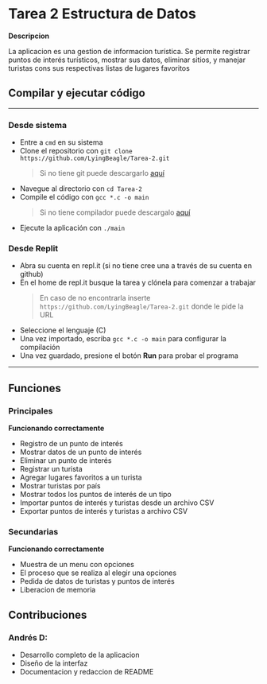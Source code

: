 
# Tarea 2 Estructura de Datos

**Descripcion**

La aplicacion es una gestion de informacion turística.
Se permite registrar puntos de interés turísticos, mostrar sus datos, eliminar sitios, y manejar turistas cons sus respectivas listas de lugares favoritos 

## Compilar y ejecutar código
---
### Desde sistema
* Entre a `cmd` en su sistema
* Clone el repositorio con `git clone https://github.com/LyingBeagle/Tarea-2.git`
  > Si no tiene git puede descargarlo [aquí](https://git-scm.com/downloads)
* Navegue al directorio con `cd Tarea-2`
* Compile el código con `gcc *.c -o main`
  > Si no tiene compilador puede descargalo [aquí](https://www.mingw-w64.org/downloads/)
* Ejecute la aplicación con `./main`
### Desde Replit
* Abra su cuenta en repl.it (si no tiene cree una a través de su cuenta en github)
* En el home de repl.it busque la tarea y clónela para comenzar a trabajar
  > En caso de no encontrarla inserte `https://github.com/LyingBeagle/Tarea-2.git` donde le pide la URL 
* Seleccione el lenguaje (C)
* Una vez importado, escriba `gcc *.c -o main` para configurar la compilación
* Una vez guardado, presione el botón **Run** para probar el programa
---
## Funciones

### Principales

**Funcionando correctamente**

* Registro de un punto de interés
* Mostrar datos de un punto de interés
* Eliminar un punto de interés
* Registrar un turista
* Agregar lugares favoritos a un turista
* Mostrar turistas por país
* Mostrar todos los puntos de interés de un tipo
* Importar puntos de interés y turistas desde un archivo CSV
* Exportar puntos de interés y turistas a archivo CSV

### Secundarias

**Funcionando correctamente**

* Muestra de un menu con opciones
* El proceso que se realiza al elegir una opciones
* Pedida de datos de turistas y puntos de interés
* Liberacion de memoria

## Contribuciones

### Andrés D:
* Desarrollo completo de la aplicacion
* Diseño de la interfaz
* Documentacion y redaccion de README
